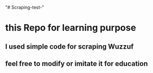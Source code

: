 "# Scraping-test-" 
# this Repo for learning purpose 
## I used simple code for scraping Wuzzuf 
## feel free to modify or imitate it for education 
